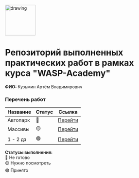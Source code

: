 <a href="https://wasp-academy.com"><img src="https://wasp-academy.com/Resources/wasp-logo.png" alt="drawing" width="100"/></a>

# Репозиторий выполненных практических работ в рамках курса "WASP-Academy"
**ФИО:** Кузьмин Артём Владимирович
 
### Перечень работ

Название          | Статус | Ссылка
------------------|--------|--------
Автопарк          | 🔴    | <a href="https://github.com/Sailats/WASP_HomeWork/tree/main/dzClass">Перейти</a>
Массивы           | 🟡    | <a href="https://github.com/Sailats/wasp_homework2">Перейти</a>
1 - 2 дз          | 🟢    | <a href="https://github.com/Sailats/ForWasp/tree/main/test">Перейти</a>

**Статусы выполнения:** <br>
🔴 Не готово <br>
🟡 Нужно посмотреть <br>
🟢 Принято <br>
